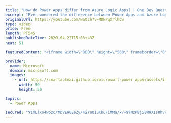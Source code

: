 ```yaml
---
title: "How do Power Apps differ from Azure Logic Apps? | One Dev Question: Dona Sarkar"
excerpt: "Ever wondered the difference between Power Apps and Azure Logic Apps? In the One Dev Question series, Principal Cloud Advocate Dona Sarkar explains just how different they are.    For more information, visit: https://docs.microsoft.com/powerapps/powerapps-overview/?WT.mc_id=onedevquestion-c9-donasa"
originalUrl: https://youtube.com/watch?v=MDNPqXrlhCw
type: video
price: Free
length: PT54S
publishedDateTime: 2020-04-22T15:03:43Z
heat: 51

featuredContent: "<iframe width=\"800\" height=\"500\" frameborder=\"0\" src=\"https://www.youtube.com/embed/MDNPqXrlhCw\" allow=\"accelerometer; autoplay; encrypted-media; gyroscope; picture-in-picture\" allowfullscreen></iframe>"

provider:
  name: Microsoft
  domain: microsoft.com
  images:
    - url: https://smartableai.github.io/microsoft-power-apps/assets/images/organizations/microsoft.com-50x50.jpg
      width: 50
      height: 50

topics:
  - Power Apps

secured: "YIXLaxo4wpzc/MDVEHUEeZy/42YuO1uKbuFiMMa/x/+9YNzPBj58RHXIs0hvcT/6QXe77xRN3UBupxxgAJiz+qpvnI3PdlnMY4grqMwktu1FZVQFZGPfHfQVUKJL2Wt+Wsg5wDrNs8s5ey04ljKFnUrI6J09j98T/MBSQgYAE8gnAI0Q/iEdqBVKKPFHc1hzJpWJmyLC7Ad919wDNFcOifd7LXUEQCD50G7fdBDSH1yMYb530rT0igLcTtEIoIkOi8czi0SfzPBUAGwUrL823zpOqZtlSZjbkU6FRVm44r1zK0bzkzYbjYzNpgm1jg4o047m5WRnZInhib1sbXlLKrsBseH7GxBUBGxDCm6DOTPYvwlPZfgMDpCIxtX32RtXIjOBfMlIGa0VNMnECVYeZQ==;6GlJ5uf7NeEgBuFir3v5sg=="
---
```


